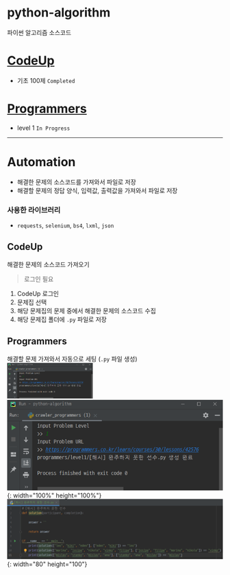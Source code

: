 # python-algorithm
파이썬 알고리즘 소스코드

# [CodeUp](https://www.codeup.kr/index.php)
- 기초 100제 `Completed`

# [Programmers](https://programmers.co.kr/)
- level 1 `In Progress`

---
# Automation
- 해결한 문제의 소스코드를 가져와서 파일로 저장
- 해결할 문제의 정답 양식, 입력값, 출력값을 가져와서 파일로 저장

### 사용한 라이브러리
- `requests`, `selenium`, `bs4`, `lxml`, `json`

## CodeUp
해결한 문제의 소스코드 가져오기
> 로그인 필요

1. CodeUp 로그인
2. 문제집 선택
3. 해당 문제집의 문제 중에서 해결한 문제의 소스코드 수집
4. 해당 문제집 폴더에 `.py` 파일로 저장

## Programmers
해결할 문제 가져와서 자동으로 세팅
(`.py` 파일 생성)
<img src="/example_media/example_programmers1.png" width="200" title="프로그래머스 예1" alt="Example 1 Programmers"></img><br/>
![](example_media/example_programmers1.png){: width="100%" height="100%"}
![](example_media/example_programmers2.png){: width="80" height="100"}
